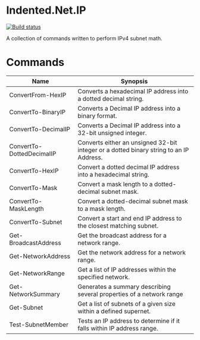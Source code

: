 # Indented.Net.IP

[![Build status](https://ci.appveyor.com/api/projects/status/u09nudqyvm1nbp6k?svg=true)](https://ci.appveyor.com/project/indented-automation/indented-net-ip)

A collection of commands written to perform IPv4 subnet math.

# Commands

| Name | Synopsis |
| --- | --- |
| ConvertFrom-HexIP | Converts a hexadecimal IP address into a dotted decimal string. |
| ConvertTo-BinaryIP | Converts a Decimal IP address into a binary format. |
| ConvertTo-DecimalIP | Converts a Decimal IP address into a 32-bit unsigned integer. |
| ConvertTo-DottedDecimalIP | Converts either an unsigned 32-bit integer or a dotted binary string to an IP Address. |
| ConvertTo-HexIP | Convert a dotted decimal IP address into a hexadecimal string. |
| ConvertTo-Mask | Convert a mask length to a dotted-decimal subnet mask. |
| ConvertTo-MaskLength | Convert a dotted-decimal subnet mask to a mask length. |
| ConvertTo-Subnet | Convert a start and end IP address to the closest matching subnet. |
| Get-BroadcastAddress | Get the broadcast address for a network range. |
| Get-NetworkAddress | Get the network address for a network range. |
| Get-NetworkRange | Get a list of IP addresses within the specified network. |
| Get-NetworkSummary | Generates a summary describing several properties of a network range |
| Get-Subnet | Get a list of subnets of a given size within a defined supernet. |
| Test-SubnetMember | Tests an IP address to determine if it falls within IP address range. |